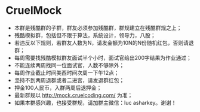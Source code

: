 # CruelMock

- 本群是残酷群的子群，群友必须参加残酷群，群规建立在残酷群规之上；
- 残酷模拟群，包括但不限于算法，系统设计，领导力，八股；
- 若违反以下规则，若群友人数为N，请发金额为10N的N份随机红包，否则请退群；
- 每周需要找残酷模拟群友面试半个小时，面试官给出200字结果为作业通过；
- 不能连续两周找同一位面试官，人数不够除外；
- 每周作业截止时间美西时间次周一下午12点；
- 坚持不到两周退群或者二进宫，请发退群红包；
- 押金100人民币，入群两周后退押金；
- 最新群规以 http://mock.cruelcoding.com/ 为准；
- 如果本群感兴趣，也接受群规，请加群主微信：luc asharkey。谢谢！
